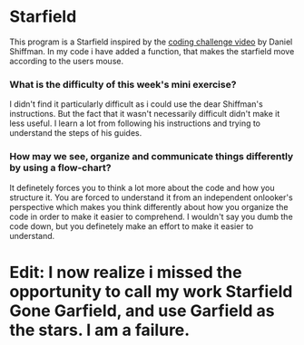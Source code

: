 # Starfield
This program is a Starfield inspired by the [coding challenge video](https://www.youtube.com/watch?v=17WoOqgXsRM) by Daniel Shiffman.
In my code i have added a function, that makes the starfield move according to the users mouse.
### What is the difficulty of this week's mini exercise?
I didn't find it particularly difficult as i could use the dear Shiffman's instructions. But the fact that it wasn't necessarily difficult didn't make it less useful. I learn a lot from following his instructions and trying to understand the steps of his guides.
### How may we see, organize and communicate things differently by using a flow-chart?
It definetely forces you to think a lot more about the code and how you structure it. You are forced to understand it from an independent onlooker's perspective which makes you think differently about how you organize the code in order to make it easier to comprehend. I wouldn't say you dumb the code down, but you definetely make an effort to make it easier to understand.
# Edit: I now realize i missed the opportunity to call my work Starfield Gone Garfield, and use Garfield as the stars. I am a failure.
